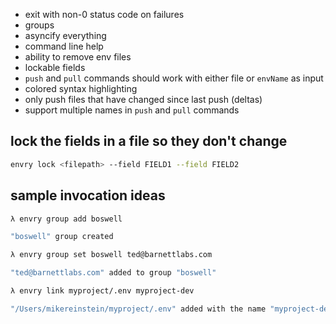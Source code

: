 * exit with non-0 status code on failures
* groups
* asyncify everything
* command line help
* ability to remove env files
* lockable fields
* `push` and `pull` commands should work with either file or `envName` as input
* colored syntax highlighting
* only push files that have changed since last push (deltas)
* support multiple names in `push` and `pull` commands


## lock the fields in a file so they don't change
```bash
envry lock <filepath> --field FIELD1 --field FIELD2
```

## sample invocation ideas

```bash
λ envry group add boswell

"boswell" group created

λ envry group set boswell ted@barnettlabs.com

"ted@barnettlabs.com" added to group "boswell"

λ envry link myproject/.env myproject-dev

"/Users/mikereinstein/myproject/.env" added with the name "myproject-dev"

```
